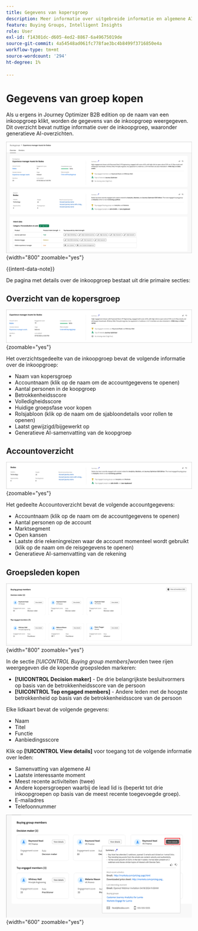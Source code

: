 ```yaml
---
title: Gegevens van kopersgroep
description: Meer informatie over uitgebreide informatie en algemene AI-overzichten voor het kopen van groepen in Journey Optimizer B2B edition.
feature: Buying Groups, Intelligent Insights
role: User
exl-id: f14301dc-d605-4ed2-8867-6a49675019de
source-git-commit: 4a54548ad061fc778fae3bc4b8499f3716850e4a
workflow-type: tm+mt
source-wordcount: '294'
ht-degree: 1%

---
```


# Gegevens van groep kopen

Als u ergens in Journey Optimizer B2B edition op de naam van een inkoopgroep klikt, worden de gegevens van de inkoopgroep weergegeven. Dit overzicht bevat nuttige informatie over de inkoopgroep, waaronder generatieve AI-overzichten.

![ heb toegang tot de het kopen groepdetails ](./assets/buying-group-details.png){width="800" zoomable="yes"}

{{intent-data-note}}

De pagina met details over de inkoopgroep bestaat uit drie primaire secties:

## Overzicht van de kopersgroep

![ het Kopen groepoverzicht ](./assets/details-page-buying-group-overview.png){zoomable="yes"}

Het overzichtsgedeelte van de inkoopgroep bevat de volgende informatie over de inkoopgroep:

* Naam van kopersgroep
* Accountnaam (klik op de naam om de accountgegevens te openen)
* Aantal personen in de koopgroep
* Betrokkenheidsscore
* Volledigheidsscore
* Huidige groepsfase voor kopen
* Rolsjabloon (klik op de naam om de sjabloondetails voor rollen te openen)
* Laatst gewijzigd/bijgewerkt op
* Generatieve AI-samenvatting van de koopgroep

## Accountoverzicht

![ het Kopen overzicht van de groepsrekening ](./assets/details-page-buying-group-account-overview.png){zoomable="yes"}

Het gedeelte Accountoverzicht bevat de volgende accountgegevens:

* Accountnaam (klik op de naam om de accountgegevens te openen)
* Aantal personen op de account
* Marktsegment
* Open kansen
* Laatste drie rekeningreizen waar de account momenteel wordt gebruikt (klik op de naam om de reisgegevens te openen)
* Generatieve AI-samenvatting van de rekening

## Groepsleden kopen

![ het Kopen groepsleden ](./assets/details-page-buying-group-members.png){width="800" zoomable="yes"}

In de sectie _[!UICONTROL Buying group members]_&#x200B;worden twee rijen weergegeven die de kopende groepsleden markeren:

* **[!UICONTROL Decision maker]** - De drie belangrijkste besluitvormers op basis van de betrokkenheidsscore van de persoon
* **[!UICONTROL Top engaged members]** - Andere leden met de hoogste betrokkenheid op basis van de betrokkenheidsscore van de persoon

Elke lidkaart bevat de volgende gegevens:

* Naam
* Titel
* Functie
* Aanbiedingsscore

Klik op **[!UICONTROL View details]** voor toegang tot de volgende informatie over leden:

* Samenvatting van algemene AI
* Laatste interessante moment
* Meest recente activiteiten (twee)
* Andere kopersgroepen waarbij de lead lid is (beperkt tot drie inkoopgroepen op basis van de meest recente toegevoegde groep).
* E-mailadres
* Telefoonnummer

![ Mening meer details voor een het kopen groepslid ](./assets/details-page-buying-group-members-view-details.png){width="600" zoomable="yes"}

